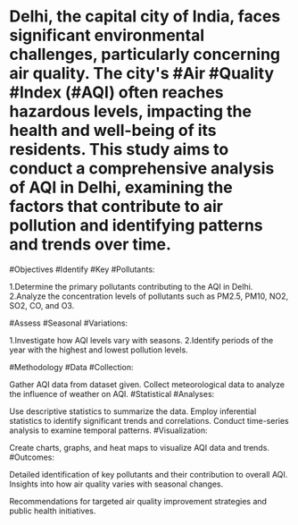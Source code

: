 # Delhi, the capital city of India, faces significant environmental challenges, particularly concerning air quality. The city's #Air #Quality #Index (#AQI) often reaches hazardous levels, impacting the health and well-being of its residents. This study aims to conduct a comprehensive analysis of AQI in Delhi, examining the factors that contribute to air pollution and identifying patterns and trends over time.

#Objectives
#Identify #Key #Pollutants:

1.Determine the primary pollutants contributing to the AQI in Delhi.
2.Analyze the concentration levels of pollutants such as PM2.5, PM10, NO2, SO2, CO, and O3.

#Assess #Seasonal #Variations:

1.Investigate how AQI levels vary with seasons.
2.Identify periods of the year with the highest and lowest pollution levels.

#Methodology
#Data #Collection:

Gather AQI data from dataset given.
Collect meteorological data to analyze the influence of weather on AQI.
#Statistical #Analyses:

Use descriptive statistics to summarize the data.
Employ inferential statistics to identify significant trends and correlations.
Conduct time-series analysis to examine temporal patterns.
#Visualization:

Create charts, graphs, and heat maps to visualize AQI data and trends.
#Outcomes:

Detailed identification of key pollutants and their contribution to overall AQI.
Insights into how air quality varies with seasonal changes.

Recommendations for targeted air quality improvement strategies and public health initiatives.
